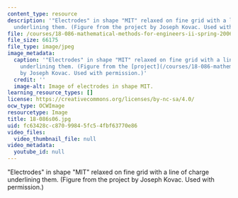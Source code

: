 ```yaml
---
content_type: resource
description: '"Electrodes" in shape "MIT" relaxed on fine grid with a line of charge
  underlining them. (Figure from the project by Joseph Kovac. Used with permission.)'
file: /courses/18-086-mathematical-methods-for-engineers-ii-spring-2006/fc63428cc87099845fc54fbf63770e86_18-086s06.jpg
file_size: 66175
file_type: image/jpeg
image_metadata:
  caption: '"Electrodes" in shape "MIT" relaxed on fine grid with a line of charge
    underlining them. (Figure from the [project](/courses/18-086-mathematical-methods-for-engineers-ii-spring-2006/pages/projects)
    by Joseph Kovac. Used with permission.)'
  credit: ''
  image-alt: Image of electrodes in shape MIT.
learning_resource_types: []
license: https://creativecommons.org/licenses/by-nc-sa/4.0/
ocw_type: OCWImage
resourcetype: Image
title: 18-086s06.jpg
uid: fc63428c-c870-9984-5fc5-4fbf63770e86
video_files:
  video_thumbnail_file: null
video_metadata:
  youtube_id: null
---
```

"Electrodes" in shape "MIT" relaxed on fine grid with a line of charge underlining them. (Figure from the project by Joseph Kovac. Used with permission.)